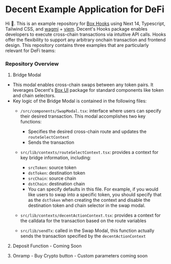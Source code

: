 # Decent Example Application for DeFi

Hi 👋.  This is an example repository for [Box Hooks](https://docs.decent.xyz/docs/box-hooks) using Next 14, Typescript, Tailwind CSS, and [wagmi](https://wagmi.sh) + [viem](https://viem.sh).  Decent's Hooks package enables developers to execute cross-chain transactions via intuitive API calls.  Hooks offer the flexibility to support any arbitrary onchain transaction and frontend design.  This repository contains three examples that are particularly relevant for DeFi teams:

### Repository Overview

1. Bridge Modal
  - This modal enables cross-chain swaps between any token pairs.  It leverages Decent's [Box UI](https://docs.decent.xyz/docs/box-ui) package for standard components like token and chain selectors.
  - Key logic of the Bridge Modal is contained in the following files:
    - `/src/components/SwapModal.tsx`: interface where users can specify their desired transaction.  This modal accomplishes two key functions:
      - Specifies the desired cross-chain route and updates the `routeSelectContext`
      - Sends the transaction

    - `src/lib/contexts/routeSelectContext.tsx`: provides a context for key bridge information, including:
      - `srcToken`: source token
      - `dstToken`: destination token
      - `srcChain`: source chain
      - `dstChain`: destination chain
      - You can specify defaults in this file. For example, if you would like users to swap into a specific token, you should specify that as the `dstToken` when creating the context and disable the destination token and chain selector in the swap modal.

    - `src/lib/contexts/decentActionContext.tsx`: provides a context for the calldata for the transaction based on the route variables
    - `src/lib/sendTx`: called in the Swap Modal, this function actually sends the transaction specified by the `decentActionContext`

  2. Deposit Function
    - Coming Soon
  
  3. Onramp
    - Buy Crypto button
    - Custom parameters coming soon
